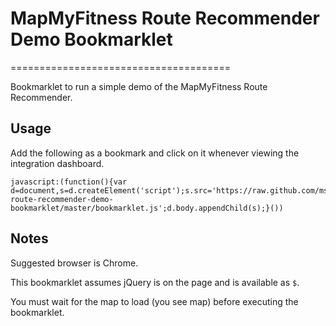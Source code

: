 # MapMyFitness Route Recommender Demo Bookmarklet
======================================

Bookmarklet to run a simple demo of the MapMyFitness Route Recommender.

## Usage

Add the following as a bookmark and click on it whenever viewing the integration dashboard.

    javascript:(function(){var d=document,s=d.createElement('script');s.src='https://raw.github.com/msteitle/mmf-route-recommender-demo-bookmarklet/master/bookmarklet.js';d.body.appendChild(s);}())

## Notes

Suggested browser is Chrome.

This bookmarklet assumes jQuery is on the page and is available as `$`.

You must wait for the map to load (you see map) before executing the bookmarklet.
